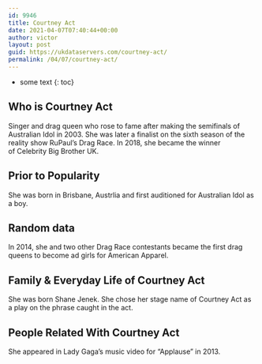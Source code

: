```yaml
---
id: 9946
title: Courtney Act
date: 2021-04-07T07:40:44+00:00
author: victor
layout: post
guid: https://ukdataservers.com/courtney-act/
permalink: /04/07/courtney-act/
---
```


* some text
{: toc}


## Who is Courtney Act



Singer and drag queen who rose to fame after making the semifinals of Australian Idol in 2003. She was later a finalist on the sixth season of the reality show RuPaul&#8217;s Drag Race. In 2018, she became the winner of Celebrity Big Brother UK.

                
                
                
## Prior to Popularity



She was born in Brisbane, Austrlia and first auditioned for Australian Idol as a boy.

                
                
                
## Random data



In 2014, she and two other Drag Race contestants became the first drag queens to become ad girls for American Apparel.

                
                
                
## Family & Everyday Life of Courtney Act



She was born Shane Jenek. She chose her stage name of Courtney Act as a play on the phrase caught in the act.

                
                
                
## People Related With Courtney Act



She appeared in Lady Gaga&#8217;s music video for &#8220;Applause&#8221; in 2013.

                
              
            
          
          
          